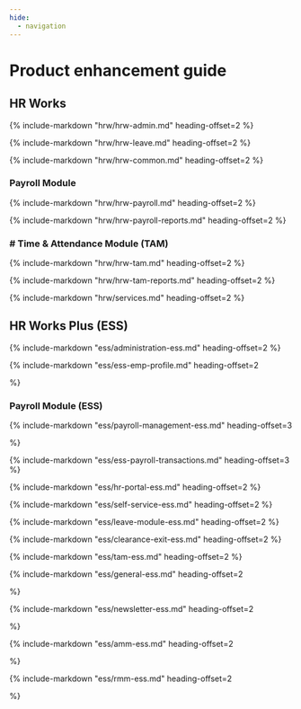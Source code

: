 ```yaml
---
hide:
  - navigation
---
```


# Product enhancement guide

## HR Works

{%
   include-markdown "hrw/hrw-admin.md"
   heading-offset=2
%}

{%
   include-markdown "hrw/hrw-leave.md"
   heading-offset=2
%}

{%
   include-markdown "hrw/hrw-common.md"
   heading-offset=2
%}

### Payroll Module

{%
   include-markdown "hrw/hrw-payroll.md"
   heading-offset=2
%}

{%
   include-markdown "hrw/hrw-payroll-reports.md"
   heading-offset=2
%}

### # Time & Attendance Module (TAM)

{%
   include-markdown "hrw/hrw-tam.md"
   heading-offset=2
%}

{%
   include-markdown "hrw/hrw-tam-reports.md"
   heading-offset=2
%}

{%
   include-markdown "hrw/services.md"
   heading-offset=2
%}

## HR Works Plus (ESS)

{%
   include-markdown "ess/administration-ess.md"
   heading-offset=2
%}

{%
   include-markdown "ess/ess-emp-profile.md"
   heading-offset=2
 
%}

### Payroll Module (ESS)

{%
   include-markdown "ess/payroll-management-ess.md"
   heading-offset=3

%}

{%
   include-markdown "ess/ess-payroll-transactions.md"
   heading-offset=3
%}


{%
   include-markdown "ess/hr-portal-ess.md"
   heading-offset=2
%}

{%
   include-markdown "ess/self-service-ess.md"
   heading-offset=2
%}

{%
   include-markdown "ess/leave-module-ess.md"
   heading-offset=2
%}

{%
   include-markdown "ess/clearance-exit-ess.md"
   heading-offset=2
%}

{%
   include-markdown "ess/tam-ess.md"
   heading-offset=2
%}

{%
   include-markdown "ess/general-ess.md"
   heading-offset=2

%}

{%
   include-markdown "ess/newsletter-ess.md"
   heading-offset=2

%}

{%
   include-markdown "ess/amm-ess.md"
   heading-offset=2

%}


{%
   include-markdown "ess/rmm-ess.md"
   heading-offset=2

%}